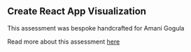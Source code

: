 ## Create React App Visualization

This assessment was bespoke handcrafted for Amani Gogula

Read more about this assessment [here](https://react.eogresources.com)
